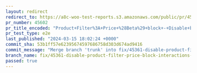 ```yaml
---
layout: redirect
redirect_to: https://a8c-woo-test-reports.s3.amazonaws.com/public/pr/45602/e2e/index.html
pr_number: 45602
pr_title_encoded: "Product+Filter%3A+Price+%28Beta%29+block+-+Disable+block+interactions+within+the+editor"
pr_test_type: e2e
last_published: "2024-03-15 18:02:24 +0000"
commit_sha: 53b1ff57e62395674597686758d303d674ad9416
commit_message: "Merge branch 'trunk' into fix/45361-disable-product-filter-price-bloc…"
branch_name: fix/45361-disable-product-filter-price-block-interactions-within-the-editor
passed: true
---
```

